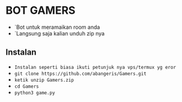 # BOT GAMERS

- `Bot untuk meramaikan room anda
- `Langsung saja kalian unduh zip nya

## Instalan

- `Instalan seperti biasa ikuti petunjuk nya vps/termux yg eror`
- `git clone https://github.com/abangeris/Gamers.git`
- `ketik unzip Gamers.zip`
- `cd Gamers`
- `python3 game.py`
